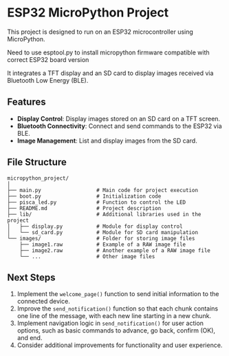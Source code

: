 # ESP32 MicroPython Project

This project is designed to run on an ESP32 microcontroller using MicroPython.

Need to use esptool.py to install micropython firmware compatible with correct ESP32 board version

It integrates a TFT display and an SD card to display images received via Bluetooth Low Energy (BLE).

## Features

- **Display Control**: Display images stored on an SD card on a TFT screen.
- **Bluetooth Connectivity**: Connect and send commands to the ESP32 via BLE.
- **Image Management**: List and display images from the SD card.

## File Structure

```
micropython_project/ 
│
├── main.py                  # Main code for project execution
├── boot.py                  # Initialization code
├── pisca_led.py             # Function to control the LED
├── README.md                # Project description
├── lib/                     # Additional libraries used in the project
│   ├── display.py           # Module for display control
│   └── sd_card.py           # Module for SD card manipulation
└── images/                  # Folder for storing image files
    ├── image1.raw           # Example of a RAW image file
    ├── image2.raw           # Another example of a RAW image file
    └── ...                  # Other image files
```

## Next Steps

1. Implement the `welcome_page()` function to send initial information to the connected device.
2. Improve the `send_notification()` function so that each chunk contains one line of the message, with each new line starting in a new chunk.
3. Implement navigation logic in `send_notification()` for user action options, such as basic commands to advance, go back, confirm (OK), and end.
4. Consider additional improvements for functionality and user experience.
